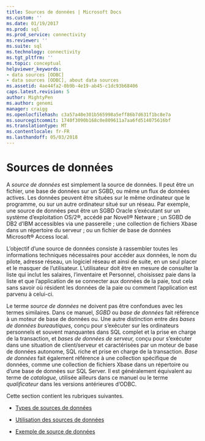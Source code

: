 ```yaml
---
title: Sources de données | Microsoft Docs
ms.custom: ''
ms.date: 01/19/2017
ms.prod: sql
ms.prod_service: connectivity
ms.reviewer: ''
ms.suite: sql
ms.technology: connectivity
ms.tgt_pltfrm: ''
ms.topic: conceptual
helpviewer_keywords:
- data sources [ODBC]
- data sources [ODBC], about data sources
ms.assetid: 4ae44fa2-0b9b-4e19-ab45-c1dc93b68406
caps.latest.revision: 5
author: MightyPen
ms.author: genemi
manager: craigg
ms.openlocfilehash: c3a57a40e301b565998a5eff86b7d631f1bc8e7a
ms.sourcegitcommit: 1740f3090b168c0e809611a7aa6fd514075616bf
ms.translationtype: MT
ms.contentlocale: fr-FR
ms.lasthandoff: 05/03/2018
---
```

# <a name="data-sources"></a>Sources de données
A *source de données* est simplement la source de données. Il peut être un fichier, une base de données sur un SGBD, ou même un flux de données actives. Les données peuvent être situées sur le même ordinateur que le programme, ou sur un autre ordinateur situé sur un réseau. Par exemple, une source de données peut être un SGBD Oracle s’exécutant sur un système d’exploitation OS/2®, accédé par Novell® Netware ; un SGBD de DB2 d’IBM accessibles via une passerelle ; une collection de fichiers Xbase dans un répertoire du serveur ; ou un fichier de base de données Microsoft® Access local.  
  
 L’objectif d’une source de données consiste à rassembler toutes les informations techniques nécessaires pour accéder aux données, le nom du pilote, adresse réseau, un logiciel réseau et ainsi de suite, en un seul placer et le masquer de l’utilisateur. L’utilisateur doit être en mesure de consulter la liste qui inclut les salaires, l’inventaire et Personnel, choisissez paie dans la liste et que l’application de se connecter aux données de la paie, tout cela sans savoir où résident les données de la paie ou comment l’application est parvenu à celui-ci.  
  
 Le terme *source de données* ne doivent pas être confondues avec les termes similaires. Dans ce manuel, *SGBD* ou *base de données* fait référence à un moteur de base de données ou. Une autre distinction entre *des bases de données bureautiques,* conçu pour s’exécuter sur les ordinateurs personnels et souvent manquantes dans SQL complet et la prise en charge de la transaction, et *bases de données de serveur,* conçu pour s’exécuter dans une situation de client/serveur et caractérisées par un moteur de base de données autonome, SQL riche et prise en charge de la transaction. *Base de données* fait également référence à une collection spécifique de données, comme une collection de fichiers Xbase dans un répertoire ou d’une base de données sur SQL Server. Il est généralement équivalent au terme de *catalogue,* utilisée ailleurs dans ce manuel ou le terme *qualificateur* dans les versions antérieures d’ODBC.  
  
 Cette section contient les rubriques suivantes.  
  
-   [Types de sources de données](../../odbc/reference/types-of-data-sources.md)  
  
-   [Utilisation des sources de données](../../odbc/reference/using-data-sources.md)  
  
-   [Exemple de source de données](../../odbc/reference/data-source-example.md)
